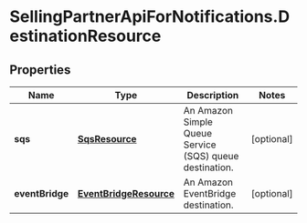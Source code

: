 # SellingPartnerApiForNotifications.DestinationResource

## Properties
Name | Type | Description | Notes
------------ | ------------- | ------------- | -------------
**sqs** | [**SqsResource**](SqsResource.md) | An Amazon Simple Queue Service (SQS) queue destination. | [optional] 
**eventBridge** | [**EventBridgeResource**](EventBridgeResource.md) | An Amazon EventBridge destination. | [optional] 


